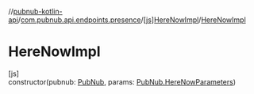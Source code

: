 //[pubnub-kotlin-api](../../../index.md)/[com.pubnub.api.endpoints.presence](../index.md)/[[js]HereNowImpl](index.md)/[HereNowImpl](-here-now-impl.md)

# HereNowImpl

[js]\
constructor(pubnub: [PubNub](../../[root]/-pub-nub/index.md), params: [PubNub.HereNowParameters](../../[root]/-pub-nub/-here-now-parameters/index.md))
